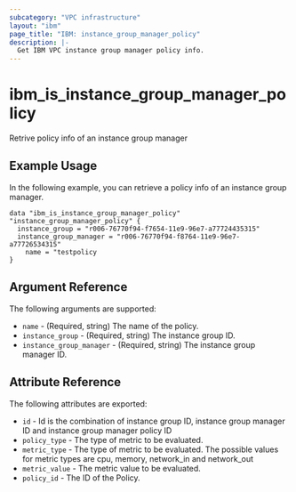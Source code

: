 ```yaml
---
subcategory: "VPC infrastructure"
layout: "ibm"
page_title: "IBM: instance_group_manager_policy"
description: |-
  Get IBM VPC instance group manager policy info.
---
```


# ibm\_is_instance_group_manager_policy

Retrive policy info of an instance group manager

## Example Usage

In the following example, you can retrieve a policy info of an instance group manager.
```hcl
data "ibm_is_instance_group_manager_policy" "instance_group_manager_policy" {
  instance_group = "r006-76770f94-f7654-11e9-96e7-a77724435315"
  instance_group_manager = "r006-76770f94-f8764-11e9-96e7-a77726534315"
	name = "testpolicy
}
```

## Argument Reference

The following arguments are supported:
* `name` - (Required, string) The name of the policy.
* `instance_group` - (Required, string) The instance group ID.
* `instance_group_manager` - (Required, string) The instance group manager ID.

## Attribute Reference

The following attributes are exported:

* `id` - Id is the combination of instance group ID, instance group manager ID and instance group manager policy ID
* `policy_type` - The type of metric to be evaluated.
* `metric_type` - The type of metric to be evaluated. The possible values for metric types are cpu, memory, network_in and network_out
* `metric_value` - The metric value to be evaluated.
* `policy_id` - The ID of the Policy.
